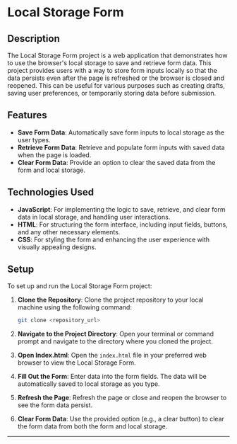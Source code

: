 # Local Storage Form

## Description

The Local Storage Form project is a web application that demonstrates how to use the browser's local storage to save and retrieve form data. This project provides users with a way to store form inputs locally so that the data persists even after the page is refreshed or the browser is closed and reopened. This can be useful for various purposes such as creating drafts, saving user preferences, or temporarily storing data before submission.

## Features

- **Save Form Data**: Automatically save form inputs to local storage as the user types.
- **Retrieve Form Data**: Retrieve and populate form inputs with saved data when the page is loaded.
- **Clear Form Data**: Provide an option to clear the saved data from the form and local storage.

## Technologies Used

- **JavaScript**: For implementing the logic to save, retrieve, and clear form data in local storage, and handling user interactions.
- **HTML**: For structuring the form interface, including input fields, buttons, and any other necessary elements.
- **CSS**: For styling the form and enhancing the user experience with visually appealing designs.

## Setup

To set up and run the Local Storage Form project:

1. **Clone the Repository**: Clone the project repository to your local machine using the following command:

   ```bash
   git clone <repository_url>
   ```

2. **Navigate to the Project Directory**: Open your terminal or command prompt and navigate to the directory where you cloned the project.

3. **Open Index.html**: Open the `index.html` file in your preferred web browser to view the Local Storage Form.

4. **Fill Out the Form**: Enter data into the form fields. The data will be automatically saved to local storage as you type.

5. **Refresh the Page**: Refresh the page or close and reopen the browser to see the form data persist.

6. **Clear Form Data**: Use the provided option (e.g., a clear button) to clear the form data from both the form and local storage.

---